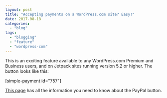 ```yaml
---
layout: post
title: "Accepting payments on a WordPress.com site? Easy!"
date: 2017-08-18
categories: 
  - "blog"
tags: 
  - "blogging"
  - "feature"
  - "wordpress-com"
---
```


This is an exciting feature available to any WordPress.com Premium and Business users, and on Jetpack sites running version 5.2 or higher. The button looks like this:

\[simple-payment id="757"\]

[This page](https://en.support.wordpress.com/simple-payments/) has all the information you need to know about the PayPal button.
